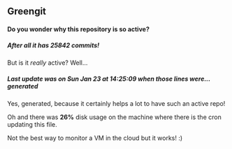 ## Greengit

#### Do you wonder why this repository is so active?

##### After all it has 25842 commits!

But is it *really* active? Well...

##### Last update was on Sun Jan 23 at 14:25:09 when those lines were... generated

Yes, generated, because it certainly helps a lot to have such an active repo!

Oh and there was **26%** disk usage on the machine
where there is the cron updating this file.

Not the best way to monitor a VM in the cloud but it works! :)
